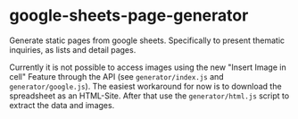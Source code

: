 # google-sheets-page-generator
Generate static pages from google sheets. Specifically to present thematic inquiries, as lists and detail pages.

Currently it is not possible to access images using the new "Insert Image in cell" Feature through the API (see `generator/index.js` and `generator/google.js`). The easiest workaround for now is to download the spreadsheet as an HTML-Site. After that use the `generator/html.js` script to extract the data and images.